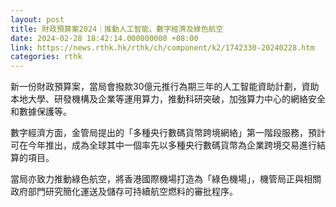 ```yaml
---
layout: post
title: 財政預算案2024｜推動人工智能、數字經濟及綠色航空
date: 2024-02-28 18:42:14.000000000 +08:00
link: https://news.rthk.hk/rthk/ch/component/k2/1742330-20240228.htm
categories: rthk
---
```


新一份財政預算案，當局會撥款30億元推行為期三年的人工智能資助計劃，資助本地大學、研發機構及企業等運用算力，推動科研突破，加強算力中心的網絡安全和數據保護等。

數字經濟方面，金管局提出的「多種央行數碼貨幣跨境網絡」第一階段服務，預計可在今年推出，成為全球其中一個率先以多種央行數碼貨幣為企業跨境交易進行結算的項目。

當局亦致力推動綠色航空，將香港國際機場打造為「綠色機場」，機管局正與相關政府部門研究簡化運送及儲存可持續航空燃料的審批程序。

